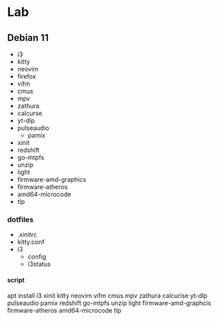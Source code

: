 # Lab
## Debian 11
+ i3
+ kitty
+ neovim
+ firefox
+ vifm
+ cmus
+ mpv
+ zathura
+ calcurse
+ yt-dlp
+ pulseaudio
    + pamix
+ xinit
+ redshift
+ go-mtpfs
+ unzip
+ light
+ firmware-amd-graphics
+ firmware-atheros
+ amd64-microcode
+ tlp

### dotfiles
+ .xinitrc
+ kitty.conf
+ i3
    + config
    + i3status

#### script
apt install i3 xinit kitty neovim vifm cmus mpv zathura calcurlse yt-dlp pulseaudio pamix redshift go-mtpfs unzip light firmware-amd-graphcis firmware-atheros amd64-microcode tlp
